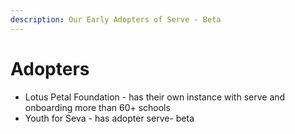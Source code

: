```yaml
---
description: Our Early Adopters of Serve - Beta
---
```


# Adopters

* Lotus Petal Foundation - has their own instance with serve and onboarding more than 60+ schools&#x20;
* Youth for Seva - has adopter serve- beta
